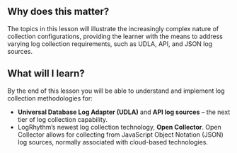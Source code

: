
## Why does this matter?

The topics in this lesson will illustrate the increasingly complex nature of collection configurations, providing the learner with the means to address varying log collection requirements, such as UDLA, API, and JSON log sources.



## What will I learn?

By the end of this lesson you will be able to understand and implement log collection methodologies for:

- **Universal Database Log Adapter (UDLA)** and **API log sources** – the next tier of log collection capability. 
- LogRhythm’s newest log collection technology, **Open Collector**. Open Collector allows for collecting from JavaScript Object Notation (JSON) log sources, normally associated with cloud-based technologies.

